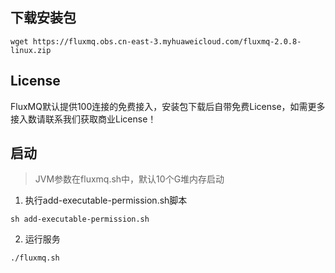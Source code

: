 ## 下载安装包
```shell
wget https://fluxmq.obs.cn-east-3.myhuaweicloud.com/fluxmq-2.0.8-linux.zip
```
## License
FluxMQ默认提供100连接的免费接入，安装包下载后自带免费License，如需更多接入数请联系我们获取商业License！

## 启动
> JVM参数在fluxmq.sh中，默认10个G堆内存启动
1. 执行add-executable-permission.sh脚本
```shell
sh add-executable-permission.sh
```
2. 运行服务

```shell
./fluxmq.sh
```